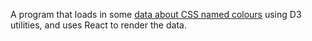A program that loads in some [data about CSS named colours](https://gist.github.com/lea-8/9b302aba8a848bfb7d7c424baede2522) using D3 utilities, and uses React to render the data.